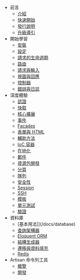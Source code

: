 - 前言
    - [介紹](/docs/introduction)
    - [快速開始](/docs/quick)
    - [發行說明](/docs/releases)
    - [升級導引](/docs/upgrade)
- 開始學習
    - [安裝](/docs/installation)
    - [設定](/docs/configuration)
    - [請求的生命週期](/docs/lifecycle)
    - [路由](/docs/routing)
    - [請求與輸入](/docs/requests)
    - [視圖與回應](/docs/responses)
    - [控制器](/docs/controllers)
    - [錯誤與日誌](/docs/errors)
- 深度體驗
    - [認證](/docs/security)
    - [快取](/docs/cache)
    - [核心擴展](/docs/extending)
    - [事件](/docs/events)
    - [Facades](/docs/facades)
    - [表單與 HTML](/docs/html)
    - [輔助方法](/docs/helpers)
    - [IoC 容器](/docs/ioc)
    - [在地化](/docs/localization)
    - [郵件](/docs/mail)
    - [資源包開發](/docs/packages)
    - [分頁](/docs/pagination)
    - [隊列](/docs/queues)
    - [安全性](/docs/security)
    - [Session](/docs/session)
    - [SSH](/docs/ssh)
    - [模板](/docs/templates)
    - [單元測試](/docs/testing)
    - [驗證](/docs/validation)
- 資料庫
    - [基本用法]](/docs/database)
    - [查詢架構器](/docs/queries)
    - [Eloquent ORM](/docs/eloquent)
    - [結構生成器](/docs/schema)
    - [遷移與資料填充](/docs/migrations)
    - [Redis](/docs/redis)
- Artisan 命令列工具
    - [概覽](/docs/artisan)
    - [開發](/docs/commands)
